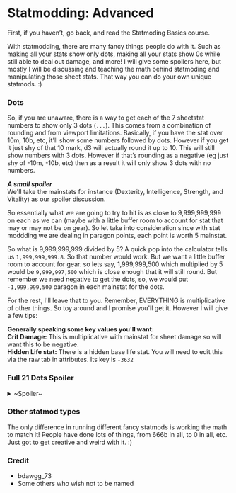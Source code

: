 # Statmodding: Advanced
First, if you haven’t, go back, and read the Statmoding Basics course.  

With statmodding, there are many fancy things people do with it. Such as making all your stats show only dots, making all your stats show 0s while still able to deal out damage, and more! I will give some spoilers here, but mostly I will be discussing and teaching the math behind statmoding and manipulating those sheet stats. That way you can do your own unique statmods. :)

### Dots
So, if you are unaware, there is a way to get each of the 7 sheetstat numbers to show only 3 dots (`...`). This comes from a combination of rounding and from viewport limitations. Basically, if you have the stat over 10m, 10b, etc, it'll show some numbers followed by dots. However if you get it just shy of that 10 mark, d3 will actually round it up to 10. This will still show numbers with 3 dots. However if that’s rounding as a negative (eg just shy of -10m, -10b, etc) then as a result it will only show 3 dots with no numbers.

_**A small spoiler**_  
We'll take the mainstats for instance (Dexterity, Intelligence, Strength, and Vitality) as our spoiler discussion.    

So essentially what we are going to try to hit is as close to 9,999,999,999 on each as we can (maybe with a little buffer room to account for stat that may or may not be on gear). So let take into consideration since with stat moddding we are dealing in paragon points, each point is worth 5 mainstat.   

So what is 9,999,999,999 divided by 5? A quick pop into the calculator tells us `1,999,999,999.8`. So that number would work. But we want a little buffer room to account for gear. so lets say, 1,999,999,500 which multiplied by 5 would be `9,999,997,500` which is close enough that it will still round. But remember we need negative to get the dots, so, we would put `-1,999,999,500` paragon in each mainstat for the dots.

For the rest, I'll leave that to you. Remember, EVERYTHING is multiplicative of other things. So toy around and I promise you'll get it. However I will give a few tips:  

**Generally speaking some key values you'll want:**  
**Crit Damage:** This is multiplicative with mainstat for sheet damage so will want this to be negative.  
**Hidden Life stat:** There is a hidden base life stat. You will need to edit this via the raw tab in attributes. Its key is `-3632`  

### Full 21 Dots Spoiler
<details>
  <summary>~Spoiler~</summary>
  <p>  
    
  **The numbers may be slightly different on different systems, but heres the general numbers for 21 dots.**  
  * **Int, Dex, Str, Vit:**   `-1,999,999,500`  
  * **Resist All:**           `225,000,000` (May need to be altered slightly based on system)  
  * **Life Percent:**         `-2,147,483,647`  
  * **Life Regen:**           `0`  
  * **Life Per Hit:**         `-2,147,483,647`  
  * **Armor:**                `-200` (May be different if you are wearing gear, so, just do the math if you are)  
  * **Crit Chance:**          `2,147,483,647`  
  * **Crit Damage:**          `-2,147,483,647` (May change depending on gear an system)  
  </p>
</details>


### Other statmod types
The only difference in running different fancy statmods is working the math to match it! People have done lots of things, from 666b in all, to 0 in all, etc. Just got to get creative and weird with it. :)  
  
### Credit
* bdawgg_73
* Some others who wish not to be named

